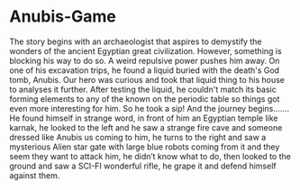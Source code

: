# Anubis-Game

The story begins with an archaeologist that aspires to demystify the wonders of the ancient Egyptian great civilization. However, something is blocking his way to do so. A weird repulsive power pushes him away. On one of his excavation trips, he found a liquid buried with the death's God tomb, Anubis. Our hero was curious and took that liquid thing to his house to analyses it further. After testing the liquid, he couldn't match its basic forming elements to any of the known on the periodic table so things got even more interesting for him. So he took a sip! And the journey begins.......
He found himself in strange word, in front of him an Egyptian temple like karnak, he looked to the left and he saw a strange fire cave and someone dressed like Anubis us coming to him, he turns to the right and saw a mysterious Alien star gate with large blue robots coming from it and they seem they want to attack him, he didn’t know what to do, then looked to the ground and saw a SCI-FI wonderful rifle, he grape it and defend himself against them.
